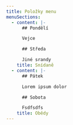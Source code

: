 ```yaml
---
title: Položky menu
menuSections:
  - content: |-
      ## Pondělí

      Vejce

      ## Středa

      Jiné srandy
    title: Snídaně
  - content: |-
      ## Pátek

      Lorem ipsum dolor

      ## Sobota

      Fsdfsdfs
    title: Obědy
---
```


